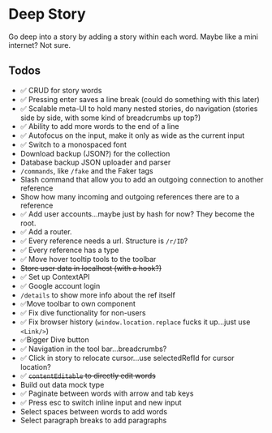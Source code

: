 # Deep Story

Go deep into a story by adding a story within each word. Maybe like a mini internet? Not sure.

## Todos

- ✅ CRUD for story words
- ✅ Pressing enter saves a line break (could do something with this later)
- ✅ Scalable meta-UI to hold many nested stories, do navigation (stories side by side, with some kind of breadcrumbs up top?)
- ✅ Ability to add more words to the end of a line
- ✅ Autofocus on the input, make it only as wide as the current input
- ✅ Switch to a monospaced font
- Download backup (JSON?) for the collection
- Database backup JSON uploader and parser
- `/commands`, like `/fake` and the Faker tags
- Slash command that allow you to add an outgoing connection to another reference
- Show how many incoming and outgoing references there are to a reference
- ✅ Add user accounts...maybe just by hash for now? They become the root.
- ✅ Add a router.
- ✅ Every reference needs a url. Structure is `/r/ID`?
- ✅ Every reference has a type
- ✅ Move hover tooltip tools to the toolbar
- ~~Store user data in localhost (with a hook?)~~
- ✅ Set up ContextAPI
- ✅ Google account login
- `/details` to show more info about the ref itself
- ✅Move toolbar to own component
- ✅ Fix dive functionality for non-users
- ✅ Fix browser history (`window.location.replace` fucks it up...just use `<Link/>`)
- ✅Bigger Dive button
- ✅ Navigation in the tool bar...breadcrumbs?
- ✅ Click in story to relocate cursor...use selectedRefId for cursor location?
- ✅ ~~`contentEditable` to directly edit words~~
- Build out data mock type
- ✅ Paginate between words with arrow and tab keys
- ✅ Press esc to switch inline input and new input
- Select spaces between words to add words
- Select paragraph breaks to add paragraphs
